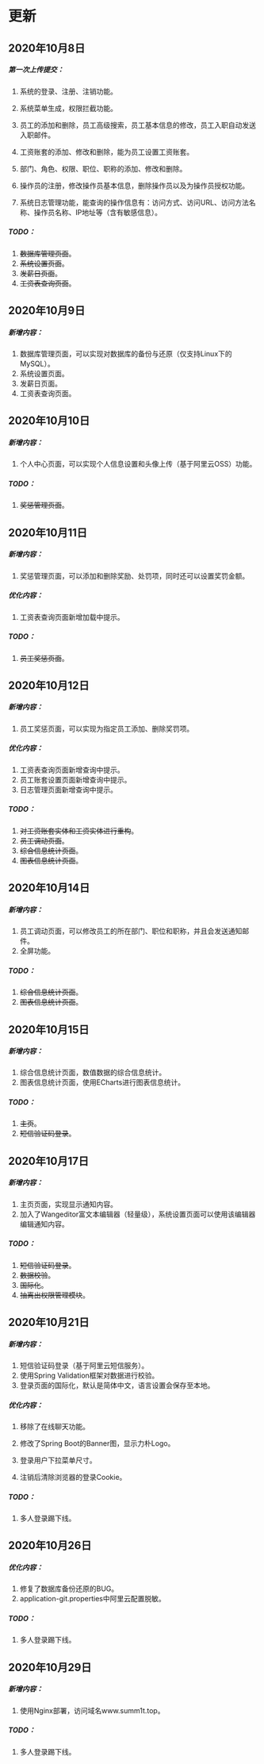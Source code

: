# 更新

## 2020年10月8日

##### 第一次上传提交：

1. 系统的登录、注册、注销功能。

2. 系统菜单生成，权限拦截功能。

3. 员工的添加和删除，员工高级搜索，员工基本信息的修改，员工入职自动发送入职邮件。

4. 工资账套的添加、修改和删除，能为员工设置工资账套。

5. 部门、角色、权限、职位、职称的添加、修改和删除。

6. 操作员的注册，修改操作员基本信息，删除操作员以及为操作员授权功能。

7. 系统日志管理功能，能查询的操作信息有：访问方式、访问URL、访问方法名称、操作员名称、IP地址等（含有敏感信息）。

##### TODO：

1. ~~数据库管理页面~~。
2. ~~系统设置页面~~。
3. ~~发薪日页面~~。
4. ~~工资表查询页面~~。

## 2020年10月9日

##### 新增内容：

1. 数据库管理页面，可以实现对数据库的备份与还原（仅支持Linux下的MySQL）。
2. 系统设置页面。
3. 发薪日页面。
4. 工资表查询页面。

## 2020年10月10日

##### 新增内容：

1. 个人中心页面，可以实现个人信息设置和头像上传（基于阿里云OSS）功能。

##### TODO：

1. ~~奖惩管理页面~~。

## 2020年10月11日

##### 新增内容：

1. 奖惩管理页面，可以添加和删除奖励、处罚项，同时还可以设置奖罚金额。

##### 优化内容：

1. 工资表查询页面新增加载中提示。

##### TODO：

1. ~~员工奖惩页面~~。

## 2020年10月12日

##### 新增内容：

1. 员工奖惩页面，可以实现为指定员工添加、删除奖罚项。

##### 优化内容：

1. 工资表查询页面新增查询中提示。
2. 员工账套设置页面新增查询中提示。
3. 日志管理页面新增查询中提示。

##### TODO：

1. ~~对工资账套实体和工资实体进行重构~~。
3. ~~员工调动页面~~。
3. ~~综合信息统计页面~~。
4. ~~图表信息统计页面~~。

## 2020年10月14日

##### 新增内容：

1. 员工调动页面，可以修改员工的所在部门、职位和职称，并且会发送通知邮件。
2. 全屏功能。

##### TODO：

1. ~~综合信息统计页面~~。
2. ~~图表信息统计页面~~。

## 2020年10月15日

##### 新增内容：

1. 综合信息统计页面，数值数据的综合信息统计。
2. 图表信息统计页面，使用ECharts进行图表信息统计。

##### TODO：

1. ~~主页~~。
2. ~~短信验证码登录~~。

## 2020年10月17日

##### 新增内容：

1. 主页页面，实现显示通知内容。
2. 加入了Wangeditor富文本编辑器（轻量级），系统设置页面可以使用该编辑器编辑通知内容。

##### TODO：

1. ~~短信验证码登录~~。
2. ~~数据校验~~。
3. ~~国际化~~。
4. ~~抽离出权限管理模块~~。

## 2020年10月21日

##### 新增内容：

1. 短信验证码登录（基于阿里云短信服务）。
2. 使用Spring Validation框架对数据进行校验。
3. 登录页面的国际化，默认是简体中文，语言设置会保存至本地。

##### 优化内容：

1. 移除了在线聊天功能。

2. 修改了Spring Boot的Banner图，显示力朴Logo。

3. 登录用户下拉菜单尺寸。

4. 注销后清除浏览器的登录Cookie。

##### TODO：

1. 多人登录踢下线。

## 2020年10月26日

##### 优化内容：

1. 修复了数据库备份还原的BUG。
2. application-git.properties中阿里云配置脱敏。

##### TODO：

1. 多人登录踢下线。

## 2020年10月29日

##### 新增内容：

1. 使用Nginx部署，访问域名www.summ1t.top。

##### TODO：

1. 多人登录踢下线。